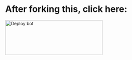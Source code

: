 # After forking this, click here:
<a href="https://heroku.com/deploy?template=https://github.com/SHANKHAN254/RAGA-GK-FY" target="blank"><img align="center" src="https://i.imgur.com/6rs61MY.png" alt="Deploy bot" height="112" width="310" /></a>
